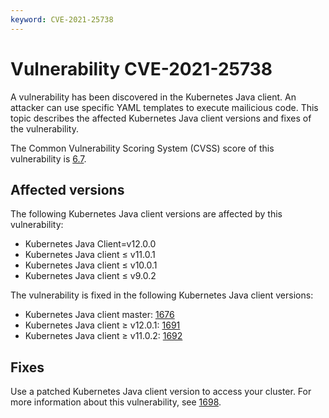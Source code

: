 ```yaml
---
keyword: CVE-2021-25738
---
```


# Vulnerability CVE-2021-25738

A vulnerability has been discovered in the Kubernetes Java client. An attacker can use specific YAML templates to execute mailicious code. This topic describes the affected Kubernetes Java client versions and fixes of the vulnerability.

The Common Vulnerability Scoring System \(CVSS\) score of this vulnerability is [6.7](https://www.first.org/cvss/calculator/3.1#CVSS:3.1/AV:L/AC:L/PR:H/UI:N/S:U/C:H/I:H/A:H).

## Affected versions

The following Kubernetes Java client versions are affected by this vulnerability:

-   Kubernetes Java Client=v12.0.0
-   Kubernetes Java client ≤ v11.0.1
-   Kubernetes Java client ≤ v10.0.1
-   Kubernetes Java client ≤ v9.0.2

The vulnerability is fixed in the following Kubernetes Java client versions:

-   Kubernetes Java client master: [1676](https://github.com/kubernetes-client/java/pull/1676)
-   Kubernetes Java client ≥ v12.0.1: [1691](https://github.com/kubernetes-client/java/pull/1691)
-   Kubernetes Java client ≥ v11.0.2: [1692](https://github.com/kubernetes-client/java/pull/1692)

## Fixes

Use a patched Kubernetes Java client version to access your cluster. For more information about this vulnerability, see [1698](https://github.com/kubernetes-client/java/issues/1698).

